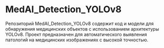 # MedAI_Detection_YOLOv8
Репозиторий MedAI_Detection_YOLOv8 содержит код и модели для обнаружения медицинских объектов с использованием архитектуры YOLOv8. Проект предназначен для автоматического выявления патологий на медицинских изображениях с высокой точностью.
